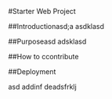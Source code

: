 #Starter Web Project

##Introductionasd;a
asdklasd

##Purposeasd
adsklasd

##How to ccontribute

##Deployment

asd
addinf deadsfrklj 